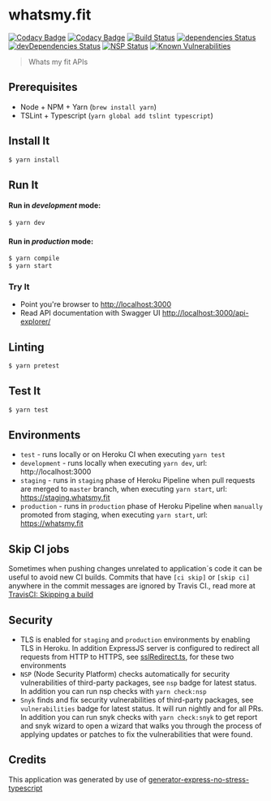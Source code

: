 # whatsmy.fit
[![Codacy Badge](https://api.codacy.com/project/badge/Grade/4a91e5037d9a4d9fb9300885665c3e57)](https://www.codacy.com/app/ismarslomic/whatsmyfit?utm_source=github.com&amp;utm_medium=referral&amp;utm_content=ismarslomic/whatsmyfit&amp;utm_campaign=Badge_Grade)
[![Codacy Badge](https://api.codacy.com/project/badge/Coverage/4a91e5037d9a4d9fb9300885665c3e57)](https://www.codacy.com/app/ismarslomic/whatsmyfit?utm_source=github.com&utm_medium=referral&utm_content=ismarslomic/whatsmyfit&utm_campaign=Badge_Coverage)
[![Build Status](https://travis-ci.org/ismarslomic/whatsmyfit.svg?branch=master)](https://travis-ci.org/ismarslomic/whatsmyfit)
[![dependencies Status](https://david-dm.org/ismarslomic/whatsmyfit/status.svg)](https://david-dm.org/ismarslomic/whatsmyfit)
[![devDependencies Status](https://david-dm.org/ismarslomic/whatsmyfit/dev-status.svg)](https://david-dm.org/ismarslomic/whatsmyfit?type=dev)
[![NSP Status](https://nodesecurity.io/orgs/ismarslomic/projects/d6c2cac7-23af-4da1-98d5-2b576d48fce1/badge)](https://nodesecurity.io/orgs/ismarslomic/projects/d6c2cac7-23af-4da1-98d5-2b576d48fce1)
[![Known Vulnerabilities](https://snyk.io/test/github/ismarslomic/whatsmyfit/badge.svg)](https://snyk.io/test/github/ismarslomic/whatsmyfit)

> Whats my fit APIs

## Prerequisites
- Node + NPM + Yarn (`brew install yarn`)
- TSLint + Typescript (`yarn global add tslint typescript`)

## Install It
```bash
$ yarn install
```

## Run It
#### Run in *development* mode:

```bash
$ yarn dev
```

#### Run in *production* mode:

```bash
$ yarn compile
$ yarn start
```

### Try It
* Point you're browser to [http://localhost:3000](http://localhost:3000)
* Read API documentation with Swagger UI [http://localhost:3000/api-explorer/](http://localhost:3000/api-explorer/)

## Linting
```bash
$ yarn pretest
```

## Test It

```bash
$ yarn test
```

## Environments
- `test` - runs locally or on Heroku CI when executing `yarn test`
- `development` - runs locally when executing `yarn dev`, url: http://localhost:3000
- `staging` - runs in `staging` phase of Heroku Pipeline when pull requests are merged to `master` branch, when executing `yarn start`, url: https://staging.whatsmy.fit
- `production` - runs in `production` phase of Heroku Pipeline when `manually` promoted from staging, when executing `yarn start`, url: https://whatsmy.fit

## Skip CI jobs
Sometimes when pushing changes unrelated to application´s code it can be useful to avoid new CI builds. 
Commits that have `[ci skip]` or `[skip ci]` anywhere in the commit messages are ignored by Travis CI., read more at [TravisCI: Skipping a build](https://docs.travis-ci.com/user/customizing-the-build/#Skipping-a-build)

## Security
- TLS is enabled for `staging` and `production` environments by enabling TLS in Heroku. In addition ExpressJS server 
is configured to redirect all requests from HTTP to HTTPS, see [sslRedirect.ts](server/common/sslRedirect.ts), for these two environments
- `NSP` (Node Security Platform) checks automatically for security vulnerabilities of third-party packages, see `nsp` badge for latest status. In addition you can run nsp checks with `yarn check:nsp`
- `Snyk` finds and fix security vulnerabilities of third-party packages, see `vulnerabilities` badge for latest status. It will run nightly and for all PRs. In addition you can run snyk checks with 
`yarn check:snyk` to get report and snyk wizard to open a wizard that walks you through the process of applying updates or patches to fix the vulnerabilities that were found.

## Credits
This application was generated by use of [generator-express-no-stress-typescript](https://www.npmjs.com/package/generator-express-no-stress-typescript)